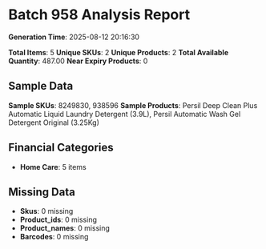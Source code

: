 # Batch 958 Analysis Report

**Generation Time**: 2025-08-12 20:16:30

**Total Items**: 5
**Unique SKUs**: 2
**Unique Products**: 2
**Total Available Quantity**: 487.00
**Near Expiry Products**: 0

## Sample Data
**Sample SKUs**: 8249830, 938596
**Sample Products**: Persil Deep Clean Plus Automatic Liquid Laundry Detergent (3.9L), Persil Automatic Wash Gel Detergent Original (3.25Kg)

## Financial Categories
- **Home Care**: 5 items

## Missing Data
- **Skus**: 0 missing
- **Product_ids**: 0 missing
- **Product_names**: 0 missing
- **Barcodes**: 0 missing

